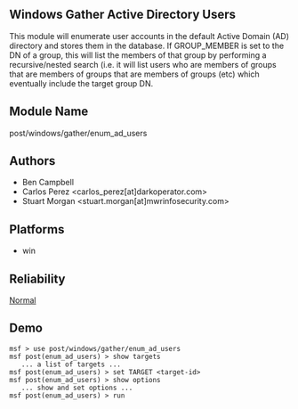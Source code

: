 ## Windows Gather Active Directory Users

This module will enumerate user accounts in the default 
Active Domain (AD) directory and stores them in the 
database. If GROUP_MEMBER is set to the DN of a group, this 
will list the members of that group by performing a 
recursive/nested search (i.e. it will list users who are 
members of groups that are members of groups that are 
members of groups (etc) which eventually include the target 
group DN.


## Module Name
post/windows/gather/enum_ad_users

## Authors
* Ben Campbell
* Carlos Perez <carlos_perez[at]darkoperator.com>
* Stuart Morgan <stuart.morgan[at]mwrinfosecurity.com>





## Platforms
* win

## Reliability
[Normal](https://github.com/rapid7/metasploit-framework/wiki/Exploit-Ranking)

## Demo

```
msf > use post/windows/gather/enum_ad_users
msf post(enum_ad_users) > show targets
   ... a list of targets ...
msf post(enum_ad_users) > set TARGET <target-id>
msf post(enum_ad_users) > show options
   ... show and set options ...
msf post(enum_ad_users) > run
```
    
    